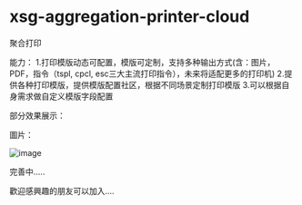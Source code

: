 # xsg-aggregation-printer-cloud
聚合打印

能力：
  1.打印模版动态可配置，模版可定制，支持多种输出方式(含：图片，PDF，指令（tspl, cpcl, esc三大主流打印指令），未来将适配更多的打印机)
  2.提供各种打印模版，提供模版配置社区，根据不同场景定制打印模版
  3.可以根据自身需求做自定义模版字段配置
  
部分效果展示：

圖片：

![image](https://user-images.githubusercontent.com/35826080/131412917-2538a2a1-f7fe-43e0-a9d7-7e88a7a851ad.png)




完善中.....

歡迎感興趣的朋友可以加入....
